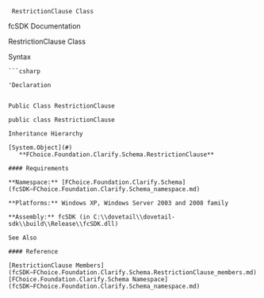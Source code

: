 ﻿     RestrictionClause Class                                                   

fcSDK Documentation

RestrictionClause Class

Syntax

```vbnet
```csharp

'Declaration
 

Public Class RestrictionClause 

public class RestrictionClause 

Inheritance Hierarchy

[System.Object](#)  
   **FChoice.Foundation.Clarify.Schema.RestrictionClause**  

#### Requirements

**Namespace:** [FChoice.Foundation.Clarify.Schema](fcSDK~FChoice.Foundation.Clarify.Schema_namespace.md)

**Platforms:** Windows XP, Windows Server 2003 and 2008 family

**Assembly:** fcSDK (in C:\\dovetail\\dovetail-sdk\\build\\Release\\fcSDK.dll)

See Also

#### Reference

[RestrictionClause Members](fcSDK~FChoice.Foundation.Clarify.Schema.RestrictionClause_members.md)  
[FChoice.Foundation.Clarify.Schema Namespace](fcSDK~FChoice.Foundation.Clarify.Schema_namespace.md)